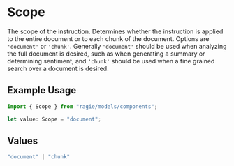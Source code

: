 # Scope

The scope of the instruction. Determines whether the instruction is applied to the entire document or to each chunk of the document. Options are `'document'` or `'chunk'`. Generally `'document'` should be used when analyzing the full document is desired, such as when generating a summary or determining sentiment, and `'chunk'` should be used when a fine grained search over a document is desired.

## Example Usage

```typescript
import { Scope } from "ragie/models/components";

let value: Scope = "document";
```

## Values

```typescript
"document" | "chunk"
```